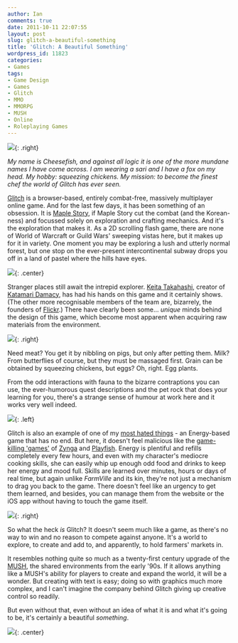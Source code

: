 ```yaml
---
author: Ian
comments: true
date: 2011-10-11 22:07:55
layout: post
slug: glitch-a-beautiful-something
title: 'Glitch: A Beautiful Something'
wordpress_id: 11823
categories:
- Games
tags:
- Game Design
- Games
- Glitch
- MMO
- MMORPG
- MUSH
- Online
- Roleplaying Games
---
```


![](https://files.ianrenton.com/sites/blog/2011/10/Squeezing-a-Chicken.png){: .right}

*My name is Cheesefish, and against all logic it is one of the more mundane names I have come across.  I am wearing a sari and I have a fox on my head.  My hobby: squeezing chickens.  My mission: to become the finest chef the world of Glitch has ever seen.*

[Glitch](http://www.glitch.com/) is a browser-based, entirely combat-free, massively multiplayer online game.  And for the last few days, it has been something of an obsession.  It is [Maple Story](http://maplestory.nexon.net/), if Maple Story cut the combat (and the Korean-ness) and focussed solely on exploration and crafting mechanics.  And it's the exploration that makes it.  As a 2D scrolling flash game, there are none of World of Warcraft or Guild Wars' sweeping vistas here, but it makes up for it in variety.  One moment you may be exploring a lush and utterly normal forest, but one stop on the ever-present intercontinental subway drops you off in a land of pastel where the hills have eyes.

![](https://files.ianrenton.com/sites/blog/2011/10/The-Hills-have-Eyes-600x279.png){: .center}

Stranger places still await the intrepid explorer.  [Keita Takahashi](http://en.wikipedia.org/wiki/Keita_Takahashi), creator of [Katamari Damacy](http://en.wikipedia.org/wiki/Katamari_Damacy), has had his hands on this game and it certainly shows.  (The other more recognisable members of the team are, bizarrely, the founders of [Flickr](http://www.flickr.com).)  There have clearly been some... _unique_ minds behind the design of this game, which become most apparent when acquiring raw materials from the environment.

![](https://files.ianrenton.com/sites/blog/2011/10/Butterfly-Menu.png){: .right}

Need meat? You get it by nibbling on pigs, but only after petting them.  Milk?  From butterflies of course, but they must be massaged first.  Grain can be obtained by squeezing chickens, but eggs?  Oh, right.  Egg plants.

From the odd interactions with fauna to the bizarre contraptions you can use, the ever-humorous quest descriptions and the pet rock that does your learning for you, there's a strange sense of humour at work here and it works very well indeed.

![](https://files.ianrenton.com/sites/blog/2011/10/Butterfly-Milking-Note.png){: .left}

Glitch is also an example of one of my [most hated things](http://ianrenton.com/blog/on-game-design-time-to-quit) - an Energy-based game that has no end.  But here, it doesn't feel malicious like the [game-killing 'games'](http://insertcredit.com/2011/09/22/who-killed-videogames-a-ghost-story/) of [Zynga](http://www.zynga.com/) and [Playfish](http://www.playfish.com/).  Energy is plentiful and refills completely every few hours, and even with my character's mediocre cooking skills, she can easily whip up enough odd food and drinks to keep her energy and mood full.  Skills are learned over minutes, hours or days of real time, but again unlike _FarmVille_ and its kin, they're not just a mechanism to drag you back to the game.  There doesn't feel like an urgency to get them learned, and besides, you can manage them from the website or the iOS app without having to touch the game itself.

![](https://files.ianrenton.com/sites/blog/2011/10/Farmers-Market-300x226.png){: .right}

So what the heck _is_ Glitch?  It doesn't seem much like a game, as there's no way to win and no reason to compete against anyone.  It's a world to explore, to create and add to, and apparently, to hold farmers' markets in.

It resembles nothing quite so much as a twenty-first century upgrade of the [MUSH](http://en.wikipedia.org/wiki/MUSH), the shared environments from the early '90s.  If it allows anything like a MUSH's ability for players to create and expand the world, it will be a wonder.  But creating with text is easy; doing so with graphics much more complex, and I can't imagine the company behind Glitch giving up creative control so readily.

But even without that, even without an idea of what it is and what it's going to be, it's certainly a beautiful _something_.

![](https://files.ianrenton.com/sites/blog/2011/10/Resting-on-a-Log.png){: .center}
